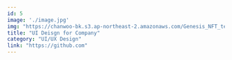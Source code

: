 ```yaml
---
id: 5
image: './image.jpg'
img: "https://chanwoo-bk.s3.ap-northeast-2.amazonaws.com/Genesis_NFT_teaser_A.mp4.jpg"
title: "UI Deisgn for Company"
category: "UI/UX Design"
link: "https://github.com"
---
```

